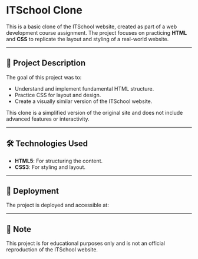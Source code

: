 # ITSchool Clone

This is a basic clone of the ITSchool website, created as part of a web development course assignment. The project focuses on practicing **HTML** and **CSS** to replicate the layout and styling of a real-world website.

---

## 📜 Project Description

The goal of this project was to:

- Understand and implement fundamental HTML structure.
- Practice CSS for layout and design.
- Create a visually similar version of the ITSchool website.

This clone is a simplified version of the original site and does not include advanced features or interactivity.

---

## 🛠️ Technologies Used

- **HTML5**: For structuring the content.
- **CSS3**: For styling and layout.

---

## 🚀 Deployment

The project is deployed and accessible at:

---

## 📌 Note

This project is for educational purposes only and is not an official reproduction of the ITSchool website.

